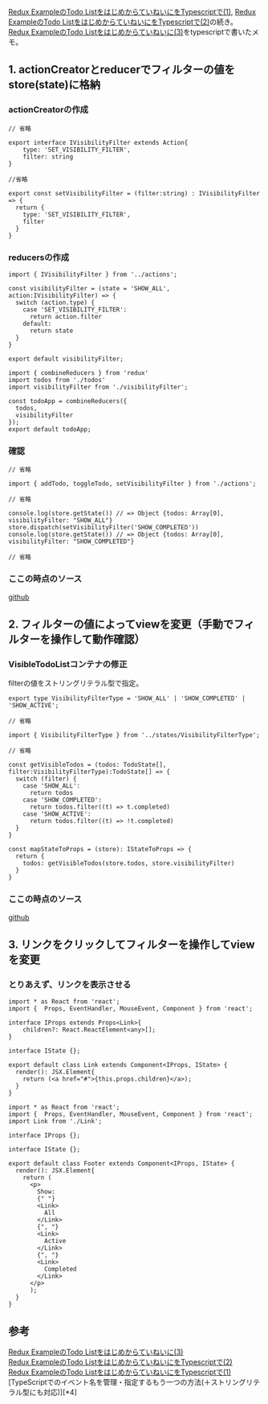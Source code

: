 [Redux ExampleのTodo ListをはじめからていねいにをTypescriptで(1)][*3],
[Redux ExampleのTodo ListをはじめからていねいにをTypescriptで(2)][*2]の続き。  
[Redux ExampleのTodo Listをはじめからていねいに(3)][*1]をtypescriptで書いたメモ。

## 1. actionCreatorとreducerでフィルターの値をstore(state)に格納

### actionCreatorの作成

```ts:src/actions/index.tsx
// 省略

export interface IVisibilityFilter extends Action{
    type: 'SET_VISIBILITY_FILTER',
    filter: string
}

//省略

export const setVisibilityFilter = (filter:string) : IVisibilityFilter => {
  return {
    type: 'SET_VISIBILITY_FILTER',
    filter
  }
}
```

### reducersの作成

```ts:src/reducers/visibilityFilter.tsx
import { IVisibilityFilter } from '../actions';

const visibilityFilter = (state = 'SHOW_ALL', action:IVisibilityFilter) => {
  switch (action.type) {
    case 'SET_VISIBILITY_FILTER':
      return action.filter
    default:
      return state
  }
}

export default visibilityFilter;
```

```ts:src/reducers/index.tsx
import { combineReducers } from 'redux'
import todos from './todos'
import visibilityFilter from './visibilityFilter';

const todoApp = combineReducers({ 
  todos,
  visibilityFilter 
});
export default todoApp;
```

### 確認

```ts:src/app.tsx
// 省略

import { addTodo, toggleTodo, setVisibilityFilter } from './actions';

// 省略

console.log(store.getState()) // => Object {todos: Array[0], visibilityFilter: "SHOW_ALL"}
store.dispatch(setVisibilityFilter('SHOW_COMPLETED'))
console.log(store.getState()) // => Object {todos: Array[0], visibilityFilter: "SHOW_COMPLETED"}

// 省略
```

### ここの時点のソース

[github](https://github.com/hibohiboo/develop/tree/72a4f4790dd18fe9d085408df6be9a924074ffb4/tutorial/lesson/react-ts)


## 2. フィルターの値によってviewを変更（手動でフィルターを操作して動作確認）

### VisibleTodoListコンテナの修正

filterの値をストリングリテラル型で指定。

```ts:src/states/VisibilityFilterType.tsx
export type VisibilityFilterType = 'SHOW_ALL' | 'SHOW_COMPLETED' | 'SHOW_ACTIVE';
```

```ts:src/components/VisibleTodoList.tsx
// 省略

import { VisibilityFilterType } from '../states/VisibilityFilterType';

// 省略

const getVisibleTodos = (todos: TodoState[], filter:VisibilityFilterType):TodoState[] => {
  switch (filter) {
    case 'SHOW_ALL':
      return todos
    case 'SHOW_COMPLETED':
      return todos.filter((t) => t.completed)
    case 'SHOW_ACTIVE':
      return todos.filter((t) => !t.completed)
  }
}

const mapStateToProps = (store): IStateToProps => {
  return {
    todos: getVisibleTodos(store.todos, store.visibilityFilter)
  }
}
```

### ここの時点のソース
[github](https://github.com/hibohiboo/develop/tree/d5cacb33a4fe60835fb9d5b1451c7d3f47ba740b/tutorial/lesson/react-ts)

## 3. リンクをクリックしてフィルターを操作してviewを変更

### とりあえず、リンクを表示させる

```ts:src/components/Link.tsx
import * as React from 'react'; 
import {  Props, EventHandler, MouseEvent, Component } from 'react';

interface IProps extends Props<Link>{
    children?: React.ReactElement<any>[];
}

interface IState {};

export default class Link extends Component<IProps, IState> {
  render(): JSX.Element{
    return (<a href="#">{this.props.children}</a>);
  }
}
```

```ts:src/components/Footer.tsx
import * as React from 'react'; 
import {  Props, EventHandler, MouseEvent, Component } from 'react';
import Link from './Link';

interface IProps {};

interface IState {};

export default class Footer extends Component<IProps, IState> {
  render(): JSX.Element{
    return (
      <p>
        Show:
        {" "}
        <Link>
          All
        </Link>
        {", "}
        <Link>
          Active
        </Link>
        {", "}
        <Link>
          Completed
        </Link>
      </p>
      );
  }
}
```

## 参考

[Redux ExampleのTodo Listをはじめからていねいに(3)][*1]  
[Redux ExampleのTodo ListをはじめからていねいにをTypescriptで(2)][*2]  
[Redux ExampleのTodo ListをはじめからていねいにをTypescriptで(1)][*3]  
[TypeScriptでのイベント名を管理・指定するもう一つの方法(＋ストリングリテラル型にも対応)][*4]

[*1]:http://qiita.com/xkumiyu/items/1ba476b8043b71561f52
[*2]:http://qiita.com/hibohiboo/items/ca9d5a5bb04d0a50db00
[*3]:http://qiita.com/hibohiboo/items/e344d2bbbaaab0ba8a66
[*]:http://qiita.com/ConquestArrow/items/02826db3ddbe98d280bd
